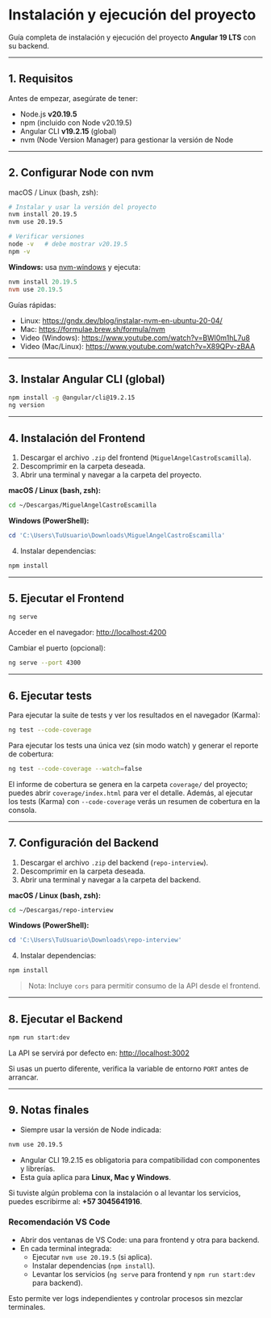 # Instalación y ejecución del proyecto

Guía completa de instalación y ejecución del proyecto **Angular 19 LTS** con su backend.

---

## 1. Requisitos

Antes de empezar, asegúrate de tener:

- Node.js **v20.19.5**
- npm (incluido con Node v20.19.5)
- Angular CLI **v19.2.15** (global)
- nvm (Node Version Manager) para gestionar la versión de Node

---

## 2. Configurar Node con nvm

macOS / Linux (bash, zsh):

```bash
# Instalar y usar la versión del proyecto
nvm install 20.19.5
nvm use 20.19.5

# Verificar versiones
node -v   # debe mostrar v20.19.5
npm -v
```

**Windows:** usa [nvm-windows](https://github.com/coreybutler/nvm-windows) y ejecuta:

```powershell
nvm install 20.19.5
nvm use 20.19.5
```

Guías rápidas:

- Linux: https://gndx.dev/blog/instalar-nvm-en-ubuntu-20-04/
- Mac: https://formulae.brew.sh/formula/nvm
- Video (Windows): https://www.youtube.com/watch?v=BWl0m1hL7u8
- Video (Mac/Linux): https://www.youtube.com/watch?v=X89QPv-zBAA

---

## 3. Instalar Angular CLI (global)

```bash
npm install -g @angular/cli@19.2.15
ng version
```

---

## 4. Instalación del Frontend

1. Descargar el archivo `.zip` del frontend (`MiguelAngelCastroEscamilla`).
2. Descomprimir en la carpeta deseada.
3. Abrir una terminal y navegar a la carpeta del proyecto.

**macOS / Linux (bash, zsh):**

```bash
cd ~/Descargas/MiguelAngelCastroEscamilla
```

**Windows (PowerShell):**

```powershell
cd 'C:\Users\TuUsuario\Downloads\MiguelAngelCastroEscamilla'
```

4. Instalar dependencias:

```bash
npm install
```

---

## 5. Ejecutar el Frontend

```bash
ng serve
```

Acceder en el navegador: [http://localhost:4200](http://localhost:4200)

Cambiar el puerto (opcional):

```bash
ng serve --port 4300
```

---

## 6. Ejecutar tests

Para ejecutar la suite de tests y ver los resultados en el navegador (Karma):

```bash
ng test --code-coverage
```

Para ejecutar los tests una única vez (sin modo watch) y generar el reporte de cobertura:

```bash
ng test --code-coverage --watch=false
```

El informe de cobertura se genera en la carpeta `coverage/` del proyecto; puedes abrir `coverage/index.html` para ver el detalle. Además, al ejecutar los tests (Karma) con `--code-coverage` verás un resumen de cobertura en la consola.

---

## 7. Configuración del Backend

1. Descargar el archivo `.zip` del backend (`repo-interview`).
2. Descomprimir en la carpeta deseada.
3. Abrir una terminal y navegar a la carpeta del backend.

**macOS / Linux (bash, zsh):**

```bash
cd ~/Descargas/repo-interview
```

**Windows (PowerShell):**

```powershell
cd 'C:\Users\TuUsuario\Downloads\repo-interview'
```

4. Instalar dependencias:

```bash
npm install
```

> Nota: Incluye `cors` para permitir consumo de la API desde el frontend.

---

## 8. Ejecutar el Backend

```bash
npm run start:dev
```

La API se servirá por defecto en: [http://localhost:3002](http://localhost:3002)

Si usas un puerto diferente, verifica la variable de entorno `PORT` antes de arrancar.

---

## 9. Notas finales

- Siempre usar la versión de Node indicada:

```bash
nvm use 20.19.5
```

- Angular CLI 19.2.15 es obligatoria para compatibilidad con componentes y librerías.
- Esta guía aplica para **Linux, Mac y Windows**.

Si tuviste algún problema con la instalación o al levantar los servicios, puedes escribirme al: **+57 3045641916**.

### Recomendación VS Code

- Abrir dos ventanas de VS Code: una para frontend y otra para backend.
- En cada terminal integrada:
  - Ejecutar `nvm use 20.19.5` (si aplica).
  - Instalar dependencias (`npm install`).
  - Levantar los servicios (`ng serve` para frontend y `npm run start:dev` para backend).

Esto permite ver logs independientes y controlar procesos sin mezclar terminales.